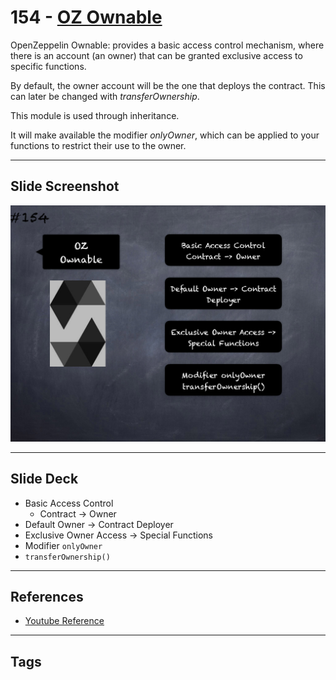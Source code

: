 # 154 - [OZ Ownable](OZ%20Ownable.md)
OpenZeppelin Ownable: provides a basic access control mechanism, where there is an account (an owner) that can be granted exclusive access to specific functions. 

By default, the owner account will be the one that deploys the contract. This can later be changed with _transferOwnership_. 

This module is used through inheritance. 

It will make available the modifier _onlyOwner_, which can be applied to your functions to restrict their use to the owner.

___
## Slide Screenshot
![154.png](../images/solidity201/154.png)
___
## Slide Deck
- Basic Access Control
	- Contract -> Owner
- Default Owner -> Contract Deployer
- Exclusive Owner Access -> Special Functions
- Modifier `onlyOwner`
- `transferOwnership()`
___
## References
- [Youtube Reference](https://youtu.be/C0zBhTgppLQ?t=1642)
___
## Tags